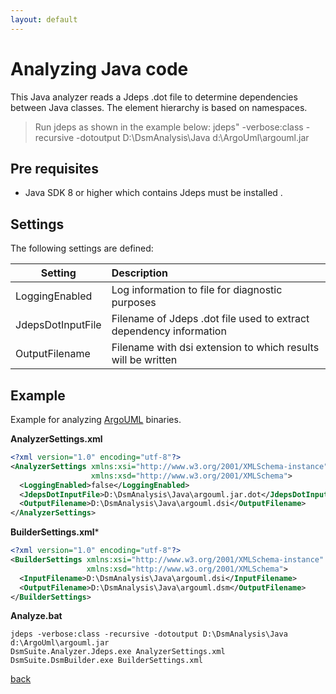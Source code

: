 ```yaml
---
layout: default
---
```


# Analyzing Java code

This Java analyzer reads a Jdeps .dot file to determine dependencies between Java classes.
The element hierarchy is based on namespaces.

> Run jdeps as shown in the example below:
> jdeps" -verbose:class -recursive -dotoutput D:\DsmAnalysis\Java d:\ArgoUml\argouml.jar 

## Pre requisites
* Java SDK 8 or higher which contains Jdeps must be installed .

## Settings

The following settings are defined:

| Setting           | Description                                                        | 
| ------------------|:-------------------------------------------------------------------|
| LoggingEnabled    | Log information to file for diagnostic purposes                    |
| JdepsDotInputFile | Filename of Jdeps .dot file used to extract dependency information |
| OutputFilename    | Filename with dsi extension to which results will be written       |     

## Example

Example for analyzing [ArgoUML](http://argouml.tigris.org/) binaries.

**AnalyzerSettings.xml**

```xml
<?xml version="1.0" encoding="utf-8"?>
<AnalyzerSettings xmlns:xsi="http://www.w3.org/2001/XMLSchema-instance" 
                  xmlns:xsd="http://www.w3.org/2001/XMLSchema">
  <LoggingEnabled>false</LoggingEnabled>
  <JdepsDotInputFile>D:\DsmAnalysis\Java\argouml.jar.dot</JdepsDotInputFile>
  <OutputFilename>D:\DsmAnalysis\Java\argouml.dsi</OutputFilename>
</AnalyzerSettings>
```

**BuilderSettings.xml***

```xml
<?xml version="1.0" encoding="utf-8"?>
<BuilderSettings xmlns:xsi="http://www.w3.org/2001/XMLSchema-instance" 
                 xmlns:xsd="http://www.w3.org/2001/XMLSchema">
  <InputFilename>D:\DsmAnalysis\Java\argouml.dsi</InputFilename>
  <OutputFilename>D:\DsmAnalysis\Java\argouml.dsm</OutputFilename>
</BuilderSettings>
```

**Analyze.bat**

```
jdeps -verbose:class -recursive -dotoutput D:\DsmAnalysis\Java d:\ArgoUml\argouml.jar 
DsmSuite.Analyzer.Jdeps.exe AnalyzerSettings.xml
DsmSuite.DsmBuilder.exe BuilderSettings.xml
```

[back](user_guide)